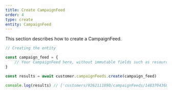 ```yaml
---
title: Create CampaignFeed
order: 4
type: create
entity: CampaignFeed
---
```


This section describes how to create a CampaignFeed.

```javascript
// Creating the entity

const campaign_feed = {
    // Your CampaignFeed here, without immutable fields such as resource_name
}

const results = await customer.campaignFeeds.create(campaign_feed)

console.log(results) // ['customers/9262111890/campaignFeeds/1483704368~77425432']
```
